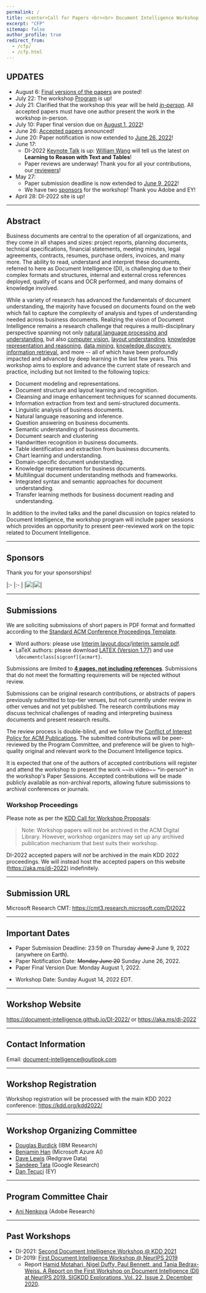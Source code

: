```yaml
---
permalink: /
title: <center>Call for Papers <br><br> Document Intelligence Workshop <br><br> @ KDD 2022</center>
excerpt: "CFP"
sitemap: false
author_profile: true
redirect_from: 
  - /cfp/
  - /cfp.html
---
```


## UPDATES

- August 6: [Final versions of the papers](https://document-intelligence.github.io/DI-2022/papers/) are posted!
- July 22: The workshop [Program](https://document-intelligence.github.io/DI-2022/program/) is up!
- July 21: Clarified that the workshop this year will be held [*in-person*](#in-person). All accepted papers must have one author present the work in the workshop in-person.
- July 10: Paper final version due on [August 1, 2022](#important-dates)!
- June 26: [Accepted papers](https://document-intelligence.github.io/DI-2022/papers/) announced!
- June 20: Paper notification is now extended to [June 26, 2022](#important-dates)!
- June 17:
  - DI-2022 [Keynote Talk](https://document-intelligence.github.io/DI-2022/talks/) is up: [William Wang](https://sites.cs.ucsb.edu/~william/index.html) will tell us the latest on **Learning to Reason with Text and Tables**!
  - Paper reviews are underway! Thank you for all your contributions, our [reviewers](https://document-intelligence.github.io/DI-2022/organization/#reviewers)!
- May 27: 
  - Paper submission deadline is now extended to [June 9, 2022](#important-dates)!
  - We have two [sponsors](#sponsors) for the workshop! Thank you Adobe and EY!
- April 28: DI-2022 site is up!

------

## Abstract 

Business documents are central to the operation of all organizations, and they
come in all shapes and sizes: project reports, planning documents, technical
specifications, financial statements, meeting minutes, legal agreements,
contracts, resumes, purchase orders, invoices, and many more. The ability to
read, understand and interpret these documents, referred to here as Document
Intelligence (DI), is challenging due to their complex formats and structures,
internal and external cross references deployed, quality of scans and OCR
performed, and many domains of knowledge involved.  

While a variety of research has advanced the fundamentals of document
understanding, the majority have focused on documents found on the web which
fail to capture the complexity of analysis and types of understanding needed
across business documents. Realizing the vision of Document Intelligence
remains a research challenge that requires a multi-disciplinary perspective
spanning not only <ins>natural language processing and understanding</ins>, but also
<ins>computer vision</ins>, <ins>layout understanding</ins>, 
<ins>knowledge representation and reasoning</ins>, <ins>data mining</ins>, <ins>knowledge
discovery</ins>, <ins>information retrieval</ins>, and more -- all of which have been profoundly
impacted and advanced by deep learning in the last few years. This workshop
aims to explore and advance the current state of research and practice,
including but not limited to the following topics: 

- Document modeling and representations. 
- Document structure and layout learning and recognition. 
- Cleansing and image enhancement techniques for scanned documents. 
- Information extraction from text and semi-structured documents. 
- Linguistic analysis of business documents. 
- Natural language reasoning and inference. 
- Question answering on business documents. 
- Semantic understanding of business documents. 
- Document search and clustering 
- Handwritten recognition in business documents. 
- Table identification and extraction from business documents. 
- Chart learning and understanding. 
- Domain-specific document understanding. 
- Knowledge representation for business documents. 
- Multilingual document understanding methods and frameworks. 
- Integrated syntax and semantic approaches for document understanding. 
- Transfer learning methods for business document reading and understanding. 

In addition to the invited talks and the panel discussion on topics related to
Document Intelligence, the workshop program will include paper sessions which
provides an opportunity to present peer-reviewed work on the topic related to
Document Intelligence. 

------

<div id="sponsors"></div>

## Sponsors

Thank you for your sponsorships!

|:- |:- |
|<img src='/DI-2022/images/DI_2022_logo_Adobe.png'>|<img src='/DI-2022/images/DI_2022_logo_EY.jpg'>|

------

<div id="submissions"></div>

## Submissions

We are soliciting submissions of short papers in PDF format and formatted according to the [Standard ACM Conference Proceedings Template](https://www.acm.org/publications/proceedings-template).

 - Word authors: please use [Interim layout.docx](https://www.acm.org/binaries/content/assets/publications/word_style/interim-template-style/interim-layout.docx)/[interim sample pdf](https://www.acm.org/binaries/content/assets/publications/word_style/interim-template-style/interim-layout.pdf).
 - LaTeX authors: please download [LATEX (Version 1.77)](https://www.acm.org/binaries/content/assets/publications/consolidated-tex-template/acmart-primary.zip) and use `\documentclass[sigconf]{acmart}`.

Submissions are limited to **<ins>4 pages, not including references</ins>**. Submissions that do not meet the formatting requirements will be rejected without review.

Submissions can be original research contributions, or abstracts of papers previously submitted to top-tier venues, but not currently under review in other venues and not yet published. The research contributions may discuss technical challenges of reading and interpreting business documents and present research results. 

The review process is double-blind, and we follow the [Conflict of Interest Policy for ACM Publications](https://www.acm.org/publications/policies/conflict-of-interest). The submitted contributions will be peer-reviewed by the Program Committee, and preference will be given to high-quality original and relevant work to the Document Intelligence topics.

<div id="in-person"></div>
It is expected that one of the authors of accepted contributions will register and attend the workshop to present the work ~~in video~~ *in-person* in the workshop's Paper Sessions. Accepted contributions will be made publicly available as non-archival reports, allowing future submissions to archival conferences or journals. 

<div id="workshop_proceedings"></div>

### Workshop Proceedings

Please note as per the [KDD Call for Workshop Proposals](https://kdd.org/kdd2022/cfWorkshopProp.html): 

>Note: Workshop papers will not be archived in the ACM Digital Library. However, workshop organizers may set up any archived publication mechanism that best suits their workshop.

DI-2022 accepted papers will _not_ be archived in the main KDD 2022 proceedings. We will instead host the accepted papers on this website (<https://aka.ms/di-2022>) indefinitely.

------

## Submission URL 

Microsoft Research CMT: <https://cmt3.research.microsoft.com/DI2022>

------

<!--
<div id="pre-recording"></div>

## Pre-recording Videos and Upload Videos & Slides

- Invited speakers and presenters please follow the instructions in [DI-2022 Self Recording Guidance](</DI-2022/files/DI-2022 Self Recording Guidance.pdf>) to pre-record your talks.
- Please upload the video and slides to <https://cmt3.research.microsoft.com/DI2022> (same as paper submission site)
- Please upload as supplementary material.
- You can upload up to 3 files.
- The file size limit is 700 MB.
- Accepted file format: pptx (PowerPoint), pdf, mp4 (video)

------
-->

<div id="important_dates"></div>

## Important Dates

- Paper Submission Deadline: 23:59 on Thursday ~~June 2~~ June 9, 2022 (anywhere on Earth).
- Paper Notification Date: ~~Monday June 20~~ Sunday June 26, 2022. 
- Paper Final Version Due: Monday August 1, 2022.
<!-- - Pre-recorded Video and Slides Upload Due: 23:59 on TBD, 2022 (anywhere on Earth). -->
- Workshop Date: Sunday August 14, 2022 EDT.

------

## Workshop Website 

<https://document-intelligence.github.io/DI-2022/> or <https://aka.ms/di-2022>

------

## Contact Information

Email: <document-intelligence@outlook.com>

------

## Workshop Registration

Workshop registration will be processed with the main KDD 2022 conference: <https://kdd.org/kdd2022/>

------

## Workshop Organizing Committee 

- [Douglas Burdick](https://researcher.watson.ibm.com/researcher/view.php?person=us-drburdic) (IBM Research) 
- [Benjamin Han](https://www.linkedin.com/in/benjaminhan/) (Microsoft Azure AI)
- [Dave Lewis](https://www.linkedin.com/in/daviddlewis/) (Redgrave Data) 
- [Sandeep Tata](https://research.google/people/SandeepTata/) (Google Research) 
- [Dan Tecuci](https://www.linkedin.com/in/dantecuci/) (EY) 

------

## Program Committee Chair 

- [Ani Nenkova](https://www.cis.upenn.edu/~nenkova/) (Adobe Research)

------

## Past Workshops

- DI-2021: [Second Document Intelligence Workshop @ KDD 2021](https://document-intelligence.github.io/DI-2021/)
- DI-2019: [First Document Intelligence Workshop @ NeurIPS 2019](https://sites.google.com/view/di2019/)
  - Report [Hamid Motahari, Nigel Duffy, Paul Bennett, and Tania Bedrax-Weiss. A Report on the First Workshop on Document Intelligence (DI) at NeurIPS 2019. SIGKDD Explorations, Vol. 22, Issue 2. December 2020](https://www.microsoft.com/en-us/research/publication/a-report-on-the-first-workshop-on-document-intelligence-di-at-neurips-2019/).
 


